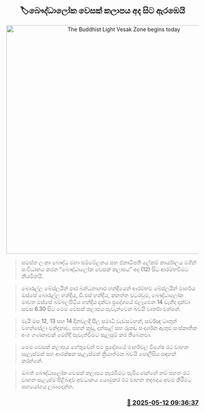 <p align='center'><b><h2 align='center' title='The Buddhist Light Vesak Zone begins today'>🏷බෞද්ධාලෝක වෙසක් කලාපය අද සිට ඇරඹෙයි</h2></b></p>
<p align='center'><img src='https://helakuru.sgp1.cdn.digitaloceanspaces.com/esana/images/lib/bauddaloka-vesak.jpg' width='600' alt='The Buddhist Light Vesak Zone begins today'></p>

> සමස්ත ලංකා බෞද්ධ මහා සම්මේලනය සහ ජනාධිපති ලේකම් කාර්යාල​ය මගින් සංවිධානය කර​න “බෞද්ධාලෝක වෙසක් කලාපය” අද (12) සිට ආරම්භවීමට නියමිතයි.

> බොරැල්ල බේස්ලයින් පාර බන්ධනාගාර හන්දියෙන් ආරම්භව බේස්ලයින් මාර්ගය ඔස්සේ බොරැල්ල හන්දිය, ඩී.එස් හන්දිය, කනත්ත වටරවුම, බෞද්ධාලෝක මාවත ඔස්සේ බම්බලපිටිය හන්දිය දක්වා ප්‍රදේශයේ එලැඹෙන 14 වැනිදා දක්වා සවස 6.30 සිට මෙම වෙසක් කලාපය පැවැත්වෙන බවයි වාර්තා වන්නේ. 

> මැයි මස 12, 13 සහ 14 දිනවලදී සීල සමාධි වැඩසටහන්, සර්වඥ ධාතුන් වහන්සේලා වන්දනා​ව, පහන් කූඩු, දන්සැල් සහ රූකඩ සංදර්ශන ඇතුළු සංස්කෘතික අංග ගණනාවක් මෙහිදී පැවැත්වීමට සැලසුම් කර තිබෙනවා.

> මෙම වෙසක් කලාපය හේතුවෙන් එම ප්‍රදේශ​යේ මාර්ගව​ල විශේෂ රථ වාහන සැලැස්මක් සහ ආරක්ෂක සැලැස්මක් ක්‍රියාත්මක බවයි පොලීසිය සඳහන් කරන්නේ.

> ඔබත් බෞද්ධාලෝක වෙසක් කලාපය නැරඹීමට පැමිණෙන්නේ නම් පහත රථ වාහන සැලැස්ම පිළිබඳව අවධානය යොමුකර රථ වාහන තදබදය අවම කිරීමට සහයෝගය ලබාදෙන්න.



<h3 align='right'><a href='https://www.helakuru.lk/esana/p/110026/'>📅 2025-05-12 09:36:37</a></h3>
